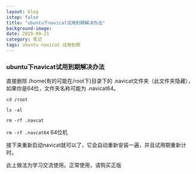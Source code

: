 ```yaml
---
layout: blog
istop: false
title: "ubuntu下navicat试用到期解决办法"
background-image:
date: 2019-09-21
category: 笔记
tags: ubuntu navicat 试用到期
---
```


### ubuntu下navicat试用到期解决办法

直接删除 /home(有的可能在/root下)目录下的  .navicat文件夹（此文件夹隐藏），如果你是64位，文件夹名称可能为 .navicat64。

`cd /root`

`ls -al`

`rm -rf .navcat`

`rm -rf .navcat64` 64位机

接下来重新启动navicat就可以了，它会自动重新安装一遍，并且试用期重新计时。

此上做法为学习交流使用。正常使用，请购买正版
